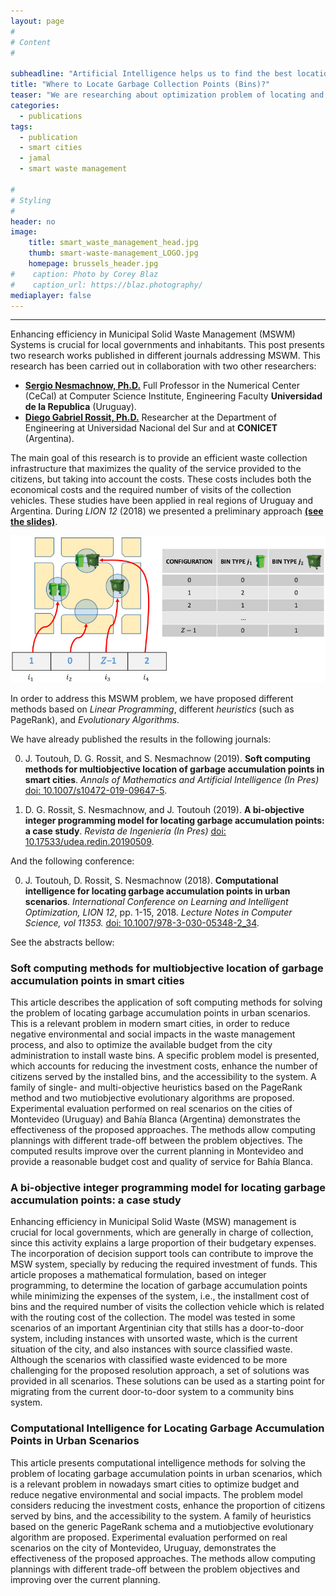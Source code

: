```yaml
---
layout: page
#
# Content
#

subheadline: "Artificial Intelligence helps us to find the best location of the garbage collection points in the city. "
title: "Where to Locate Garbage Collection Points (Bins)?"
teaser: "We are researching about optimization problem of locating and configuring the garbage collection points. The main idea is to provide the best service to the city inhabitants while minimizing the costs. Some results have been already published."
categories:
  - publications
tags:
  - publication
  - smart cities
  - jamal
  - smart waste management

#
# Styling
#
header: no
image: 
    title: smart_waste_management_head.jpg
    thumb: smart-waste-management_LOGO.jpg
    homepage: brussels_header.jpg
#    caption: Photo by Corey Blaz
#    caption_url: https://blaz.photography/
mediaplayer: false
---
```


****


Enhancing efficiency in Municipal Solid Waste Management (MSWM) Systems is crucial for local governments and inhabitants. This post presents two research works published in different journals addressing MSWM. This research has been carried out in collaboration with two other researchers:

- [**Sergio Nesmachnow, Ph.D.**](https://www.fing.edu.uy/inco/grupos/cecal/hpc/pmwiki/pmwiki.php?n=Main.SergioNesmachnow)  Full Professor in the Numerical Center (CeCal) at Computer Science Institute, Engineering Faculty **Universidad de la Republica** (Uruguay).
- [**Diego Gabriel Rossit, Ph.D.**](https://www.conicet.gov.ar/new_scp/detalle.php?keywords=&id=44156&datos_academicos=yes) Researcher at the Department of Engineering at Universidad Nacional del Sur and at **CONICET** (Argentina).

The main goal of this research is to provide an efficient waste collection infrastructure that maximizes the quality of the service provided to the citizens, but taking into account the costs. These costs includes both the economical costs and  the required number of visits of the collection vehicles. These studies have been applied in real regions of Uruguay and Argentina. 
During *LION 12* (2018) we presented a preliminary approach [**(see the slides)**](https://jamaltoutouh.github.io/downloads/Toutouh_LION2018.pdf). 


![Illustration of the problem representation](https://github.com/jamaltoutouh/jamaltoutouh.github.io/blob/master/images/blog/waste-management-representation.jpg?raw=true "Illustration of the problem representation")  


In order to address this MSWM problem, we have proposed different methods based on *Linear Programming*, different *heuristics* (such as PageRank), and *Evolutionary Algorithms*. 

We have already published the results in the following journals:


0. J. Toutouh, D. G. Rossit, and S. Nesmachnow (2019). **Soft computing methods for multiobjective location of garbage accumulation points in smart cities**. *Annals of Mathematics and Artificial Intelligence* *(In Pres)* [doi: 10.1007/s10472-019-09647-5](https://link.springer.com/article/10.1007/s10472-019-09647-5).

0. D. G. Rossit, S. Nesmachnow, and J. Toutouh (2019). **A bi-objective integer programming model for locating garbage accumulation points: a case study**. *Revista de Ingeniería* *(In Pres)* [doi: 10.17533/udea.redin.20190509](https://doi.org/10.17533/udea.redin.20190509). 

And the following conference:

0. J. Toutouh, D. Rossit, S. Nesmachnow (2018). **Computational intelligence for locating garbage accumulation points in urban scenarios**. *International Conference on Learning and Intelligent Optimization, LION 12*, pp. 1-15, 2018. *Lecture Notes in Computer Science, vol 11353.* [doi: 10.1007/978-3-030-05348-2_34](https://doi.org/10.1007/978-3-030-05348-2_34).


See the abstracts bellow:

### Soft computing methods for multiobjective location of garbage accumulation points in smart cities
This article describes the application of soft computing methods for solving the problem of locating garbage accumulation points in urban scenarios. This is a relevant problem in modern smart cities, in order to reduce negative environmental and social impacts in the waste management process, and also to optimize the available budget from the city administration to install waste bins. A specific problem model is presented, which accounts for reducing the investment costs, enhance the number of citizens served by the installed bins, and the accessibility to the system. A family of single- and multi-objective heuristics based on the PageRank method and two mutiobjective evolutionary algorithms are proposed. Experimental evaluation performed on real scenarios on the cities of Montevideo (Uruguay) and Bahía Blanca (Argentina) demonstrates the effectiveness of the proposed approaches. The methods allow computing plannings with different trade-off between the problem objectives. The computed results improve over the current planning in Montevideo and provide a reasonable budget cost and quality of service for Bahía Blanca.

### A bi-objective integer programming model for locating garbage accumulation points: a case study
Enhancing efficiency in Municipal Solid Waste (MSW) management is crucial for local governments, which are generally in charge of collection, since this activity explains a large proportion of their budgetary expenses. The incorporation of decision support tools can contribute to improve the MSW system, specially by reducing the required investment of funds. This article proposes a mathematical formulation, based on integer programming, to determine the location of garbage accumulation points while minimizing the expenses of the system, i.e., the installment cost of bins and the required number of visits the collection vehicle which is related with the routing cost of the collection. The model was tested in some scenarios of an important Argentinian city that stills has a door-to-door system, including instances with unsorted waste, which is the current situation of the city, and also instances with source classified waste. Although the scenarios with classified waste evidenced to be more challenging for the proposed resolution approach, a set of solutions was provided in all scenarios. These solutions can be used as a starting point for migrating from the current door-to-door system to a community bins system.

### Computational Intelligence for Locating Garbage Accumulation Points in Urban Scenarios
This article presents computational intelligence methods for solving the problem of locating garbage accumulation points in urban scenarios, which is a relevant problem in nowadays smart cities to optimize budget and reduce negative environmental and social impacts. The problem model considers reducing the investment costs, enhance the proportion of citizens served by bins, and the accessibility to the system. A family of heuristics based on the generic PageRank schema and a mutiobjective evolutionary algorithm are proposed. Experimental evaluation performed on real scenarios on the city of Montevideo, Uruguay, demonstrates the effectiveness of the proposed approaches. The methods allow computing plannings with different trade-off between the problem objectives and improving over the current planning.
